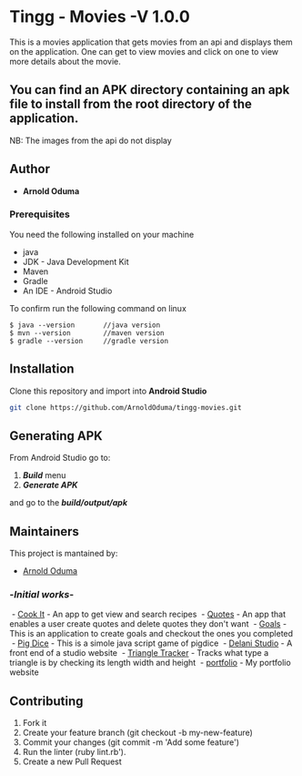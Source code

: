 


# Tingg - Movies -V 1.0.0

This is a movies application that gets movies from an api and displays them on the application. One can get to view movies and click on one to view more details about the movie.

## You can find an APK directory containing an apk file to install from the root directory of the application.

  NB: The images from the api do not display

## Author

* **Arnold Oduma**


### Prerequisites

You need the following installed on your machine
  - java
  - JDK - Java Development Kit
  - Maven
  - Gradle
  - An IDE - Android Studio
  ​

To confirm run the following command on linux
```
$ java --version       //java version
$ mvn --version        //maven version
$ gradle --version     //gradle version
```

## Installation
Clone this repository and import into **Android Studio**
```bash
git clone https://github.com/ArnoldOduma/tingg-movies.git
```

## Generating APK
From Android Studio go to:
1. ***Build*** menu
2. ***Generate APK***

and go to the  ***build/output/apk***

## Maintainers
This project is mantained by:
* [Arnold Oduma](https://arnoldoduma.github.io/portfolio/)


### -*Initial works*-

  - [Cook It](https://github.com/ArnoldOduma/coook-it) - An app to get view and search recipes
  - [Quotes](https://github.com/ArnoldOduma/quotes) - An app that enables a user create quotes and delete quotes they don't want
  - [Goals](https://github.com/ArnoldOduma/goals-application) - This is an application to create goals and checkout the ones you completed
  - [Pig Dice](https://github.com/ArnoldOduma/Pig-Dice) - This is a simole java script game of pigdice
  - [Delani Studio](https://github.com/ArnoldOduma/Delani_Studio) - A front end of a studio website
  - [Triangle Tracker](https://github.com/ArnoldOduma/triangle-tracker) - Tracks what type a triangle is by checking its length width and height
  - [portfolio](https://github.com/ArnoldOduma/portfolio) - My portfolio website



## Contributing

1. Fork it
2. Create your feature branch (git checkout -b my-new-feature)
3. Commit your changes (git commit -m 'Add some feature')
4. Run the linter (ruby lint.rb').
6. Create a new Pull Request

